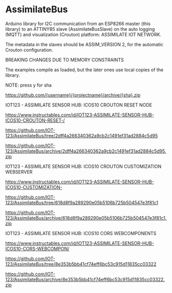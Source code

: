 # AssimilateBus

Arduino library for I2C communication from an ESP8266 master (this library) to an ATTINY85 slave (AssimilateBusSlave) on the auto logging (MQTT) and visualization (Crouton) platform: ASSIMILATE IOT NETWORK.

The metadata in the slaves should be ASSIM_VERSION 2, for the automatic Crouton configuration.

BREAKING CHANGES DUE TO MEMORY CONSTRAINTS

The examples compile as loaded, but the later ones use local copies of the library.

NOTE:
press y for sha

https://github.com/{username}/{projectname}/archive/{sha}.zip


IOT123 - ASSIMILATE SENSOR HUB: ICOS10 CROUTON RESET NODE

https://www.instructables.com/id/IOT123-ASSIMILATE-SENSOR-HUB-ICOS10-CROUTON-RESET-/

https://github.com/IOT-123/AssimilateBus/tree/2dff4a266340362a9cb2c1491ef31ad2884c5d95

https://github.com/IOT-123/AssimilateBus/archive/2dff4a266340362a9cb2c1491ef31ad2884c5d95.zip


IOT123 - ASSIMILATE SENSOR HUB: ICOS10 CROUTON CUSTOMIZATION WEBSERVER

https://www.instructables.com/id/IOT123-ASSIMILATE-SENSOR-HUB-ICOS10-CUSTOMIZATION-

https://github.com/IOT-123/AssimilateBus/tree/618d8f9a289290e05b5106b725b504547e3f81c1

https://github.com/IOT-123/AssimilateBus/archive/618d8f9a289290e05b5106b725b504547e3f81c1.zip


IOT123 - ASSIMILATE SENSOR HUB: ICOS10 CORS WEBCOMPONENTS

https://www.instructables.com/id/IOT123-ASSIMILATE-SENSOR-HUB-ICOS10-CORS-WEBCOMPON/

https://github.com/IOT-123/AssimilateBus/tree/8e353b5bb41cf74eff6bc53c915d11835cc03322

https://github.com/IOT-123/AssimilateBus/archive/8e353b5bb41cf74eff6bc53c915d11835cc03322.zip

